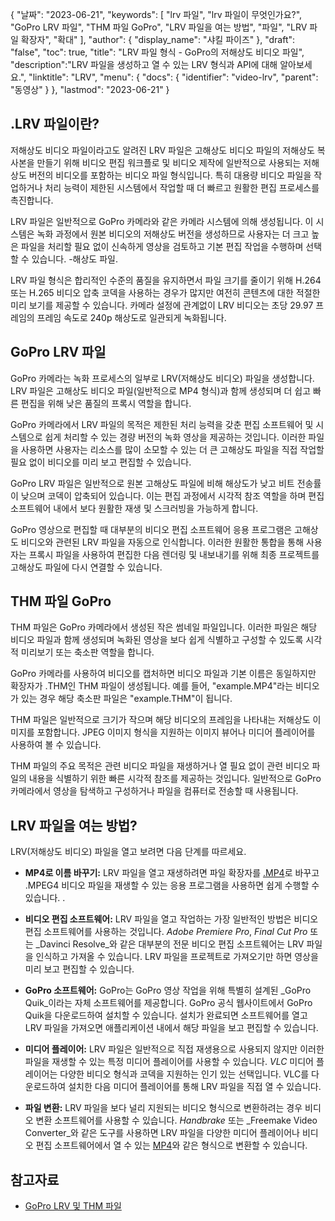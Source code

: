 {
"날짜": "2023-06-21",
  "keywords": [
"lrv 파일",
"lrv 파일이 무엇인가요?",
"GoPro LRV 파일",
"THM 파일 GoPro",
"LRV 파일을 여는 방법",
"파일",
"LRV 파일 확장자",
"확대"
],
  "author": {
"display_name": "샤킬 파이즈"
},
"draft": "false",
"toc": true,
"title": "LRV 파일 형식 - GoPro의 저해상도 비디오 파일",
  "description":"LRV 파일을 생성하고 열 수 있는 LRV 형식과 API에 대해 알아보세요.",
"linktitle": "LRV",
  "menu": {
    "docs": {
      "identifier": "video-lrv",
"parent": "동영상"
}
},
"lastmod": "2023-06-21"
}

## .LRV 파일이란?

저해상도 비디오 파일이라고도 알려진 LRV 파일은 고해상도 비디오 파일의 저해상도 복사본을 만들기 위해 비디오 편집 워크플로 및 비디오 제작에 일반적으로 사용되는 저해상도 버전의 비디오를 포함하는 비디오 파일 형식입니다. 특히 대용량 비디오 파일을 작업하거나 처리 능력이 제한된 시스템에서 작업할 때 더 빠르고 원활한 편집 프로세스를 촉진합니다.

LRV 파일은 일반적으로 GoPro 카메라와 같은 카메라 시스템에 의해 생성됩니다. 이 시스템은 녹화 과정에서 원본 비디오의 저해상도 버전을 생성하므로 사용자는 더 크고 높은 파일을 처리할 필요 없이 신속하게 영상을 검토하고 기본 편집 작업을 수행하며 선택할 수 있습니다. -해상도 파일.

LRV 파일 형식은 합리적인 수준의 품질을 유지하면서 파일 크기를 줄이기 위해 H.264 또는 H.265 비디오 압축 코덱을 사용하는 경우가 많지만 여전히 콘텐츠에 대한 적절한 미리 보기를 제공할 수 있습니다. 카메라 설정에 관계없이 LRV 비디오는 초당 29.97 프레임의 프레임 속도로 240p 해상도로 일관되게 녹화됩니다.

## GoPro LRV 파일

GoPro 카메라는 녹화 프로세스의 일부로 LRV(저해상도 비디오) 파일을 생성합니다. LRV 파일은 고해상도 비디오 파일(일반적으로 MP4 형식)과 함께 생성되며 더 쉽고 빠른 편집을 위해 낮은 품질의 프록시 역할을 합니다.

GoPro 카메라에서 LRV 파일의 목적은 제한된 처리 능력을 갖춘 편집 소프트웨어 및 시스템으로 쉽게 처리할 수 있는 경량 버전의 녹화 영상을 제공하는 것입니다. 이러한 파일을 사용하면 사용자는 리소스를 많이 소모할 수 있는 더 큰 고해상도 파일을 직접 작업할 필요 없이 비디오를 미리 보고 편집할 수 있습니다.

GoPro LRV 파일은 일반적으로 원본 고해상도 파일에 비해 해상도가 낮고 비트 전송률이 낮으며 코덱이 압축되어 있습니다. 이는 편집 과정에서 시각적 참조 역할을 하며 편집 소프트웨어 내에서 보다 원활한 재생 및 스크러빙을 가능하게 합니다.

GoPro 영상으로 편집할 때 대부분의 비디오 편집 소프트웨어 응용 프로그램은 고해상도 비디오와 관련된 LRV 파일을 자동으로 인식합니다. 이러한 원활한 통합을 통해 사용자는 프록시 파일을 사용하여 편집한 다음 렌더링 및 내보내기를 위해 최종 프로젝트를 고해상도 파일에 다시 연결할 수 있습니다.

## THM 파일 GoPro

THM 파일은 GoPro 카메라에서 생성된 작은 썸네일 파일입니다. 이러한 파일은 해당 비디오 파일과 함께 생성되며 녹화된 영상을 보다 쉽게 식별하고 구성할 수 있도록 시각적 미리보기 또는 축소판 역할을 합니다.

GoPro 카메라를 사용하여 비디오를 캡처하면 비디오 파일과 기본 이름은 동일하지만 확장자가 .THM인 THM 파일이 생성됩니다. 예를 들어, "example.MP4"라는 비디오가 있는 경우 해당 축소판 파일은 "example.THM"이 됩니다.

THM 파일은 일반적으로 크기가 작으며 해당 비디오의 프레임을 나타내는 저해상도 이미지를 포함합니다. JPEG 이미지 형식을 지원하는 이미지 뷰어나 미디어 플레이어를 사용하여 볼 수 있습니다.

THM 파일의 주요 목적은 관련 비디오 파일을 재생하거나 열 필요 없이 관련 비디오 파일의 내용을 식별하기 위한 빠른 시각적 참조를 제공하는 것입니다. 일반적으로 GoPro 카메라에서 영상을 탐색하고 구성하거나 파일을 컴퓨터로 전송할 때 사용됩니다.

## LRV 파일을 여는 방법?

LRV(저해상도 비디오) 파일을 열고 보려면 다음 단계를 따르세요.

- **MP4로 이름 바꾸기:** LRV 파일을 열고 재생하려면 파일 확장자를 [.MP4](/ko/video/mp4/)로 바꾸고 .MPEG4 비디오 파일을 재생할 수 있는 응용 프로그램을 사용하면 쉽게 수행할 수 있습니다. .

- **비디오 편집 소프트웨어:** LRV 파일을 열고 작업하는 가장 일반적인 방법은 비디오 편집 소프트웨어를 사용하는 것입니다. _Adobe Premiere Pro_, _Final Cut Pro_ 또는 _Davinci Resolve_와 같은 대부분의 전문 비디오 편집 소프트웨어는 LRV 파일을 인식하고 가져올 수 있습니다. LRV 파일을 프로젝트로 가져오기만 하면 영상을 미리 보고 편집할 수 있습니다.

- **GoPro 소프트웨어:** GoPro는 GoPro 영상 작업을 위해 특별히 설계된 _GoPro Quik_이라는 자체 소프트웨어를 제공합니다. GoPro 공식 웹사이트에서 GoPro Quik을 다운로드하여 설치할 수 있습니다. 설치가 완료되면 소프트웨어를 열고 LRV 파일을 가져오면 애플리케이션 내에서 해당 파일을 보고 편집할 수 있습니다.

- **미디어 플레이어:** LRV 파일은 일반적으로 직접 재생용으로 사용되지 않지만 이러한 파일을 재생할 수 있는 특정 미디어 플레이어를 사용할 수 있습니다. _VLC_ 미디어 플레이어는 다양한 비디오 형식과 코덱을 지원하는 인기 있는 선택입니다. VLC를 다운로드하여 설치한 다음 미디어 플레이어를 통해 LRV 파일을 직접 열 수 있습니다.

- **파일 변환:** LRV 파일을 보다 널리 지원되는 비디오 형식으로 변환하려는 경우 비디오 변환 소프트웨어를 사용할 수 있습니다. _Handbrake_ 또는 _Freemake Video Converter_와 같은 도구를 사용하면 LRV 파일을 다양한 미디어 플레이어나 비디오 편집 소프트웨어에서 열 수 있는 [MP4](/ko/video/mp4/)와 같은 형식으로 변환할 수 있습니다.

## 참고자료
* [GoPro LRV 및 THM 파일](https://shotkit.com/lrv-thm-file/)

